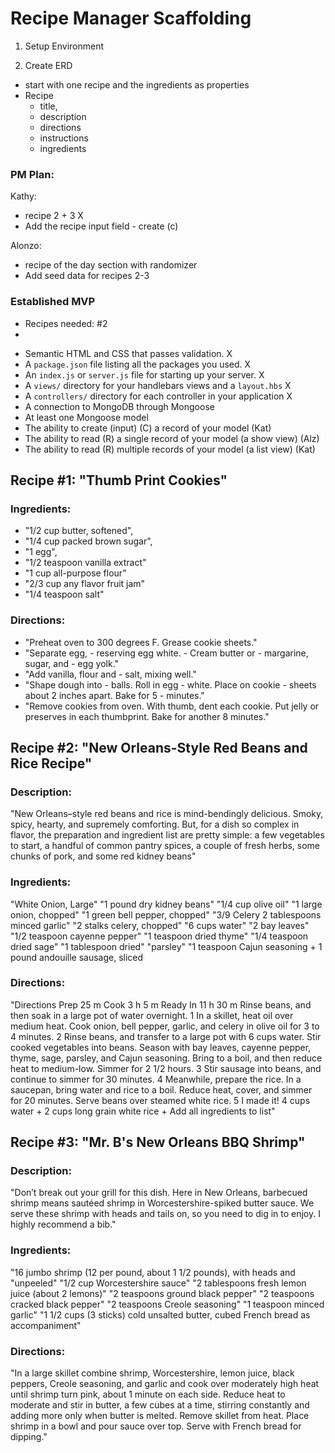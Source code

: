 # Recipe Manager Scaffolding 

1. Setup Environment

2. Create ERD
- start with one recipe and the ingredients as properties
- Recipe
    - title, 
    - description
    - directions
    - instructions
    - ingredients

### PM Plan:
Kathy:
- recipe 2 + 3 X
- Add the recipe input field - create (c)

Alonzo:
- recipe of the day section with randomizer
- Add seed data for recipes 2-3 

### Established MVP

- Recipes needed: #2
- 



* Semantic HTML and CSS that passes validation. X
* A `package.json` file listing all the packages you used. X
* An `index.js` or `server.js` file for starting up your server. X
* A `views/` directory for your handlebars views and a `layout.hbs` X
* A `controllers/` directory for each controller in your application X
* A connection to MongoDB through Mongoose 
* At least one Mongoose model
* The ability to create (input) (C) a record of your model (Kat)
* The ability to read (R) a single record of your model (a show view) (Alz)
* The ability to read (R) multiple records of your model (a list view) (Kat)




## Recipe #1: "Thumb Print Cookies"

### Ingredients: 
- "1/2 cup butter, softened",
- "1/4 cup packed brown sugar",
- "1 egg",
- "1/2 teaspoon vanilla extract"
- "1 cup all-purpose flour"
- "2/3 cup any flavor fruit jam"
- "1/4 teaspoon salt"

### Directions: 
- "Preheat oven to 300 degrees F. Grease cookie sheets."
- "Separate egg, - reserving egg white. - Cream butter or - margarine, sugar, and - egg yolk."
- "Add vanilla, flour and - salt, mixing well."
- "Shape dough into - balls. Roll in egg - white. Place on cookie - sheets about 2 inches apart. Bake for 5 - minutes."
- "Remove cookies from oven. With thumb, dent each cookie. Put jelly or preserves in each thumbprint. Bake for another 8 minutes."

## Recipe #2: "New Orleans-Style Red Beans and Rice Recipe"

### Description: 

"New Orleans–style red beans and rice is mind-bendingly delicious. Smoky, spicy, hearty, and supremely comforting. But, for a dish so complex in flavor, the preparation and ingredient list are pretty simple: a few vegetables to start, a handful of common pantry spices, a couple of fresh herbs, some chunks of pork, and some red kidney beans"
### Ingredients: 

"White Onion, Large"
"1 pound dry kidney beans"
"1/4 cup olive oil"
"1 large onion, chopped"
"1 green bell pepper, chopped" 
"3/9 Celery 2 tablespoons minced garlic" 
"2 stalks celery, chopped"
 "6 cups water"
 "2 bay leaves" 
 "1/2 teaspoon cayenne pepper"
 "1 teaspoon dried thyme"
 "1/4 teaspoon dried sage"
 "1 tablespoon dried"
 "parsley"
"1 teaspoon Cajun seasoning + 1 pound andouille sausage, sliced 
### Directions: 
"Directions Prep 25 m Cook 3 h 5 m Ready In 11 h 30 m Rinse beans, and then soak in a large pot of water overnight. 1 In a skillet, heat oil over medium heat. Cook onion, bell pepper, garlic, and celery in olive oil for 3 to 4 minutes. 2 Rinse beans, and transfer to a large pot with 6 cups water. Stir cooked vegetables into beans. Season with bay leaves, cayenne pepper, thyme, sage, parsley, and Cajun seasoning. Bring to a boil, and then reduce heat to medium-low. Simmer for 2 1/2 hours. 3 Stir sausage into beans, and continue to simmer for 30 minutes. 4 Meanwhile, prepare the rice. In a saucepan, bring water and rice to a boil. Reduce heat, cover, and simmer for 20 minutes. Serve beans over steamed white rice. 5 I made it! 4 cups water + 2 cups long grain white rice + Add all ingredients to list"

## Recipe #3: "Mr. B\'s New Orleans BBQ Shrimp"

### Description: 
"Don’t break out your grill for this dish. Here in New Orleans, barbecued shrimp means sautéed shrimp in Worcestershire-spiked butter sauce. We serve these shrimp with heads and tails on, so you need to dig in to enjoy. I highly recommend a bib."
### Ingredients: 
"16 jumbo shrimp (12 per pound, about 1 1/2 pounds), with heads and "unpeeled"
"1/2 cup Worcestershire sauce"
"2 tablespoons fresh lemon juice (about 2 lemons)"
"2 teaspoons ground black pepper"
"2 teaspoons cracked black pepper"
"2 teaspoons Creole seasoning"
"1 teaspoon minced garlic"
"1 1/2 cups (3 sticks) cold unsalted butter, cubed
French bread as accompaniment"


### Directions: 

"In a large skillet combine shrimp, Worcestershire, lemon juice, black peppers, Creole seasoning, and garlic and cook over moderately high heat until shrimp turn pink, about 1 minute on each side. Reduce heat to moderate and stir in butter, a few cubes at a time, stirring constantly and adding more only when butter is melted. Remove skillet from heat. Place shrimp in a bowl and pour sauce over top. Serve with French bread for dipping."
